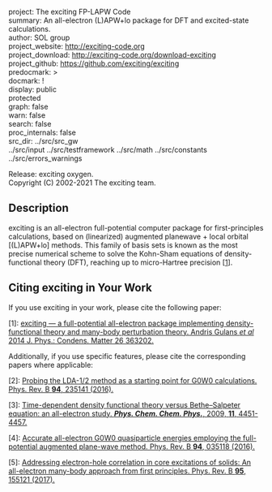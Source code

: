 project: The exciting FP-LAPW Code  
summary: An all-electron (L)APW+lo package for DFT and excited-state calculations.  
author: SOL group  
project_website: http://exciting-code.org  
project_download: http://exciting-code.org/download-exciting  
project_github: https://github.com/exciting/exciting  
predocmark: >  
docmark: !  
display: public  
         protected  
graph: false  
warn: false  
search: false  
proc_internals: false  
src_dir: ../src/src_gw  
         ../src/input
         ../src/testframework
         ../src/math 
         ../src/constants
         ../src/errors_warnings

[//]: # "Note, ford commands can not be separated by whitelines."  
[//]: # "More information on ford's project file options can be found at:"  
[//]: # "https://github.com/Fortran-FOSS-Programmers/ford/wiki/Project-File-Options"  

Release: exciting oxygen.  
Copyright (C) 2002-2021 The exciting team.  

## Description

exciting is an all-electron full-potential computer package for
first-principles calculations, based on (linearized) augmented
planewave + local orbital [(L)APW+lo] methods. This family of
basis sets is known as the most precise numerical scheme to
solve the Kohn-Sham equations of density-functional theory (DFT),
reaching up to micro-Hartree precision [[1](#citing-exciting-in-your-work)].

## Citing exciting in Your Work

If you use exciting in your work, please cite the following paper:

[1]: [exciting — a full-potential all-electron package implementing density-functional theory and many-body perturbation theory. Andris Gulans *et al* 2014 J. Phys.: Condens. Matter 26 363202.](https://doi.org/10.1088/0953-8984/26/36/363202)

Additionally, if you use specific features, please cite the corresponding papers where applicable:  

[2]: [Probing the LDA-1/2 method as a starting point for G0W0 calculations. Phys. Rev. B **94**, 235141 (2016).](https://doi.org/10.1103/PhysRevB.94.235141)

[3]: [Time-dependent density functional theory versus Bethe–Salpeter equation: an all-electron study. ***Phys. Chem. Chem. Phys.***, 2009, **11**, 4451-4457.](https://doi.org/10.1039/B903676H)

[4]: [Accurate all-electron G0W0 quasiparticle energies employing the full-potential augmented plane-wave method. Phys. Rev. B **94**, 035118 (2016).](https://doi.org/10.1103/PhysRevB.94.035118)

[5]: [Addressing electron-hole correlation in core excitations of solids: An all-electron many-body approach from first principles. Phys. Rev. B **95**, 155121 (2017).](https://doi.org/10.1103/PhysRevB.95.155121)
